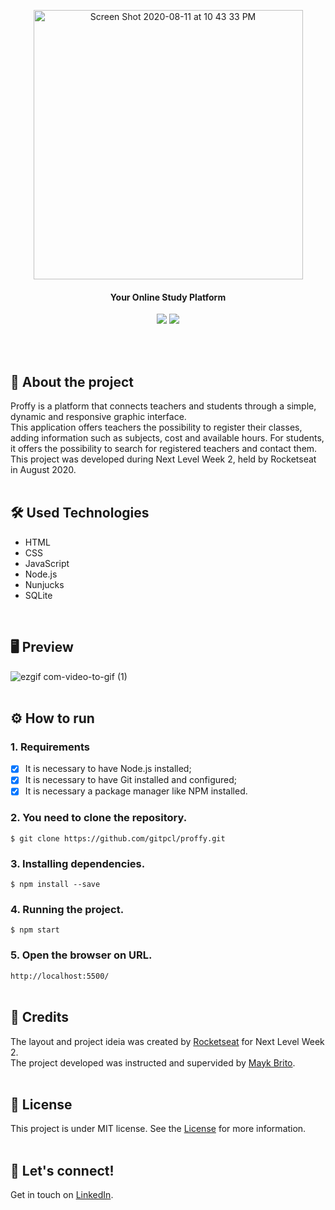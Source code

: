 <p align="center">
<img width="431" alt="Screen Shot 2020-08-11 at 10 43 33 PM" src="https://user-images.githubusercontent.com/68092946/89969352-2a031580-dc24-11ea-84fb-1c4852610cf1.png"/>
</p>

#### <div align="center">Your Online Study Platform</div>
<p align="center">
<img src="https://img.shields.io/github/license/alessandraburckhalter/online-Study-Platform-Proffy"> <img src="https://img.shields.io/npm/v/npm"></p>

<br>
<br>

## :book: About the project
Proffy is a platform that connects teachers and students through a simple, dynamic and responsive graphic interface.<br>This application offers teachers the possibility to register their classes, adding information such as subjects, cost and available hours. For students, it offers the possibility to search for registered teachers and contact them. This project was developed during Next Level Week 2, held by Rocketseat in August 2020.
<br>
<br>
## 🛠 Used Technologies 
* HTML
* CSS
* JavaScript
* Node.js
* Nunjucks
* SQLite
<br>

## 🖥 Preview
![ezgif com-video-to-gif (1)](https://user-images.githubusercontent.com/68092946/90089997-ddd1d700-dcf0-11ea-81d4-943665065cce.gif)
<br>
<br>

## ⚙ How to run 
### 1. Requirements<br>
- [x] It is necessary to have Node.js installed;
- [x] It is necessary to have Git installed and configured;
- [x] It is necessary a package manager like NPM installed.
### 2. You need to clone the repository.
```$ git clone https://github.com/gitpcl/proffy.git```
### 3. Installing dependencies.
```$ npm install --save```
### 4. Running the project.
```$ npm start```
### 5. Open the browser on URL.
```http://localhost:5500/```
<br>
<br>
## 🥇 Credits
The layout and project ideia was created by [Rocketseat](https://github.com/Rocketseat) for Next Level Week 2.<br>
The project developed was instructed and supervided by [Mayk Brito](https://github.com/maykbrito).
<br> 
<br> 

## 📝 License
This project is under MIT license. See the [License](https://opensource.org/licenses/MIT) for more information.
<br /> 
<br /> 

## :wave: Let's connect!
Get in touch on [LinkedIn](https://www.linkedin.com/in/alessandra-burckhalter/).
